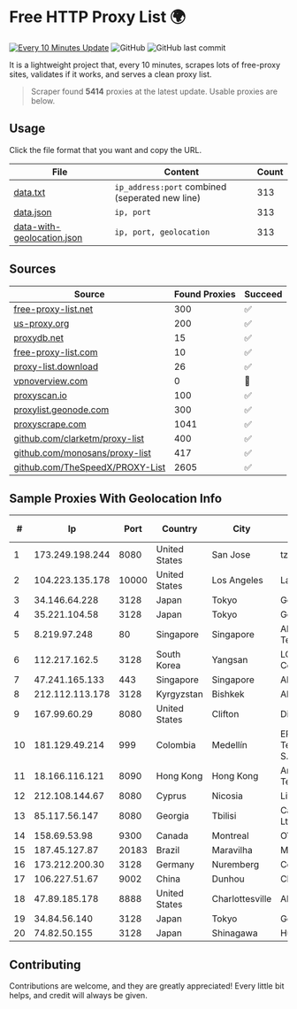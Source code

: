 
# Free HTTP Proxy List 🌍

[![Every 10 Minutes Update](https://github.com/mertguvencli/http-proxy-list/actions/workflows/main.yml/badge.svg?branch=main)](https://github.com/mertguvencli/http-proxy-list/actions/workflows/main.yml)
![GitHub](https://img.shields.io/github/license/mertguvencli/http-proxy-list)
![GitHub last commit](https://img.shields.io/github/last-commit/mertguvencli/http-proxy-list)

It is a lightweight project that, every 10 minutes, scrapes lots of free-proxy sites, validates if it works, and serves a clean proxy list.


> Scraper found **5414** proxies at the latest update. Usable proxies are below.

## Usage

Click the file format that you want and copy the URL.


|File|Content|Count|
|----|-------|-----|
|[data.txt](https://raw.githubusercontent.com/mertguvencli/http-proxy-list/main/proxy-list/data.txt)|`ip_address:port` combined (seperated new line)|313|
|[data.json](https://raw.githubusercontent.com/mertguvencli/http-proxy-list/main/proxy-list/data.json)|`ip, port`|313|
|[data-with-geolocation.json](https://raw.githubusercontent.com/mertguvencli/http-proxy-list/main/proxy-list/data-with-geolocation.json)|`ip, port, geolocation`|313|

## Sources

|Source|Found Proxies|Succeed|
|------|-------------|-------|
|[free-proxy-list.net](https://free-proxy-list.net)|300|✅|
|[us-proxy.org](https://www.us-proxy.org)|200|✅|
|[proxydb.net](http://proxydb.net)|15|✅|
|[free-proxy-list.com](https://free-proxy-list.com/?page=&port=&type%5B%5D=http&type%5B%5D=https&up_time=0&search=Search)|10|✅|
|[proxy-list.download](https://www.proxy-list.download/HTTP)|26|✅|
|[vpnoverview.com](https://vpnoverview.com/privacy/anonymous-browsing/free-proxy-servers)|0|🚫|
|[proxyscan.io](https://www.proxyscan.io)|100|✅|
|[proxylist.geonode.com](https://proxylist.geonode.com/api/proxy-list?limit=300&page=1&sort_by=lastChecked&sort_type=desc&protocols=http,https)|300|✅|
|[proxyscrape.com](https://api.proxyscrape.com/v2/?request=displayproxies&protocol=http&timeout=10000&country=all&ssl=all&anonymity=all)|1041|✅|
|[github.com/clarketm/proxy-list](https://raw.githubusercontent.com/clarketm/proxy-list/master/proxy-list-raw.txt)|400|✅|
|[github.com/monosans/proxy-list](https://raw.githubusercontent.com/monosans/proxy-list/main/proxies/http.txt)|417|✅|
|[github.com/TheSpeedX/PROXY-List](https://raw.githubusercontent.com/TheSpeedX/PROXY-List/master/http.txt)|2605|✅|


## Sample Proxies With Geolocation Info

|#|Ip|Port|Country|City|Internet Service Provider|
|-|--|----|-------|----|-------------------------|
|1|173.249.198.244|8080|United States|San Jose|tzulo, inc.|
|2|104.223.135.178|10000|United States|Los Angeles|LayerHost|
|3|34.146.64.228|3128|Japan|Tokyo|Google LLC|
|4|35.221.104.58|3128|Japan|Tokyo|Google LLC|
|5|8.219.97.248|80|Singapore|Singapore|Alibaba (US) Technology Co., Ltd.|
|6|112.217.162.5|3128|South Korea|Yangsan|LG DACOM Corporation|
|7|47.241.165.133|443|Singapore|Singapore|Alibaba.com LLC|
|8|212.112.113.178|3128|Kyrgyzstan|Bishkek|AkNet|
|9|167.99.60.29|8080|United States|Clifton|DigitalOcean, LLC|
|10|181.129.49.214|999|Colombia|Medellín|EPM Telecomunicaciones S.A. E.S.P.|
|11|18.166.116.121|8090|Hong Kong|Hong Kong|Amazon Technologies Inc.|
|12|212.108.144.67|8080|Cyprus|Nicosia|Lifecell Digital LTD|
|13|85.117.56.147|8080|Georgia|Tbilisi|Caucasus Online Ltd.|
|14|158.69.53.98|9300|Canada|Montreal|OVH SAS|
|15|187.45.127.87|20183|Brazil|Maravilha|Mhnet Telecom|
|16|173.212.200.30|3128|Germany|Nuremberg|Contabo GmbH|
|17|106.227.51.67|9002|China|Dunhou|China Telecom|
|18|47.89.185.178|8888|United States|Charlottesville|Alibaba.com LLC|
|19|34.84.56.140|3128|Japan|Tokyo|Google LLC|
|20|74.82.50.155|3128|Japan|Shinagawa|Hurricane Electric|



## Contributing

Contributions are welcome, and they are greatly appreciated! Every
little bit helps, and credit will always be given.

